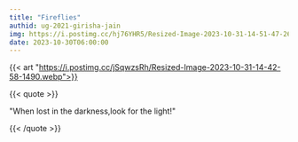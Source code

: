```yaml
---
title: "Fireflies"
authid: ug-2021-girisha-jain
img: https://i.postimg.cc/hj76YHR5/Resized-Image-2023-10-31-14-51-47-2624.webp
date: 2023-10-30T06:00:00
---
```


{{< art  "https://i.postimg.cc/jSqwzsRh/Resized-Image-2023-10-31-14-42-58-1490.webp">}}

{{< quote >}}

"When lost in the darkness,look for the light!"


{{< /quote >}}
